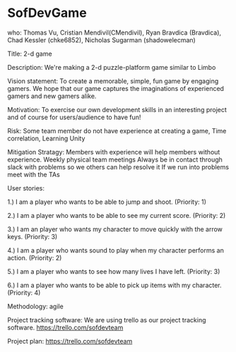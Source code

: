 # SofDevGame
who:
Thomas Vu, Cristian Mendivil(CMendivil), Ryan Bravdica (Bravdica), Chad Kessler (chke6852), Nicholas Sugarman (shadowelecman)

Title:
2-d game

Description: 
We're making a 2-d puzzle-platform game similar to Limbo

Vision statement: 
To create a memorable, simple, fun game by engaging gamers. We hope that our game captures the imaginations of experienced gamers and new gamers alike.

Motivation:
To exercise our own development skills in an interesting project and of course for users/audience to have fun! 

Risk:
Some team member do not have experience at creating a game, 
Time correlation, 
Learning Unity

Mitigation Stratagy:
Members with experience will help members without experience.
Weekly physical team meetings
Always be in contact through slack with problems so we others can help resolve it
If we run into problems meet with the TAs

User stories:

1.) I am a player who wants to be able to jump and shoot. (Priority: 1)

2.) I am a player who wants to be able to see my current score. (Priority: 2)

3.) I am an player who wants my character to move quickly with the arrow keys. (Priority: 3)

4.) I am a player who wants sound to play when my character performs an action. (Priority: 2)

5.) I am a player who wants to see how many lives I have left. (Priority: 3)

6.) I am a player who wants to be able to pick up items with my character. (Priority: 4)

Methodology:
agile

Project tracking software:
We are using trello as our project tracking software.
https://trello.com/sofdevteam

Project plan:
https://trello.com/sofdevteam


